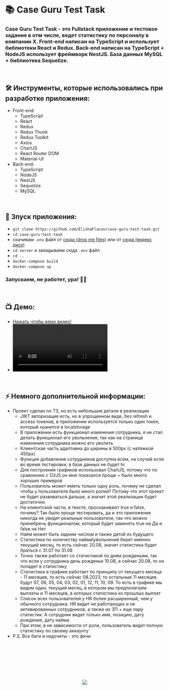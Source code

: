 <h1> 
     📚 Case Guru Test Task
</h1>

<h3>
     Case Guru Test Task - это Fullstack приложение и тестовое задание в отм числе,  ведет статистику по персоналу в компании Х. Front-end написан на TypeScript и использует библиотеки React и Redux. Back-end написан на TypeScript + NodeJS использует фреймворк NestJS. База данных MySQL + библиотека Sequelize.
  
</h3>



</br>



<h2>
  🛠️ Инструменты, которые использовались при разработке приложения:
</h2>

- Front-end:
     - TypeScript
     - React
     - Redux
     - Redux Thunk
     - Redux Toolkit
     - Axios
     - ChartJS
     - React Router DOM
     - Material-UI
- Back-end:
     - TypeScript
     - NodeJS
     - NestJS
     - Sequelize
     - MySQL



</br>



<h2>
  🚀 Зпуск приложения:
</h2>

- `git clone https://github.com/ElishaFlacon/case-guru-test-task.git`
- `cd case-guru-test-task`
- скачивам `.env` файл от <a href="">сюда (drop me files)</a> или от <a href="">сюда (яндекс диск)</a>
- `cd server` и закидываем сюда `.env` файл
- `cd ..`
- `docker-compose build`
- `docker-compose up`

<h3>
    Запускаем, не работет, ура! 🗿🚬
</h3>



</br>



<h2>
 📺 Демо:
</h2>

- <a href="">Нажать чтобы демо видео!</a>
- <video src="" />



</br>



<h2>
⚡ Немного дополнительной информации:
</h2>

- Проект сделан по ТЗ, но есть небольшие детали в реализации
  - JWT авторизация есть, но в упрощенном виде, без refresh и access токенов, в приложении используется только один токен, который хранится в localstorage
  - В приложении есть функционал изменения сотрудника, я не стал делать функционал его увольнения, так как на странице изменения сотрудника можно его уволить
  - Клиентская часть адаптивна до ширины в 500px (с натяжкой 450px)
  - Функция добавления сотрудников доступна всем, на случай если во время тестировки, в базе данных не будет hr
  - Для построения графиков использовал ChartJS, потому что по сравнению с D3JS он мне показался проще + было много хороших примеров
  - Пользователь может иметь только одну роль, почему не сделал чтобы у пользователя было много ролей? Потому что этот проект не будет развиваться дальше, а значит этой реализации будет достаточно
  - На клиентской части, в тексте, проскакивают true и false, почему? Так было проще тестировать, да и это приложение никогда не увидят реальные пользователи, так что можно пренебречь функционалом, который будет заменять true на Да и false на Нет
  - Найм может быть задним числом и также датой из будущего
  - Статистика по количеству найма\увольнений берет именно текущий месяц, то есть сейчас 20.08, значит статистика будет браться с 31.07 по 31.08
  - Точно также работает со статистикой по дням рожденьям, так что если у сотрудника день рожденье 10.08, а сейчас 20.08, то он попадет в статистику
  - Статистика в графике работает по принципу от текущего месяца - 11 месяцев, то есть сейчас 08.2023, то остальные 11 месяцев будут 07, 06, 05, 04, 03, 02, 01, 12, 11, 10, 09. То есть в графике мы видим один, текущий месяц, в котором мы предполагаем выплаты и 11 месяцев, в которых статистика из прошлых выплат
  - Список всех пользователей у HR более расширенный, чем у обычного сотрудника. HR видит не работающих и не активированных сотрудников, а также их ЗП + еще пару статистик. А сотрудник видит только имя, позицию, дату рождения, дату найма
  - При этом, в не зависимости от роли, пользователь видит полную статистику по своему аккаунту
- P.S. Все баги и недочеты - это фичи




<br/>
<br/>
<br/>
<br/>
<br/>
<br/>



<p align="center">
  <img src="https://capsule-render.vercel.app/api?type=waving&color=d179b8&height=64&section=footer"/>
</p>


